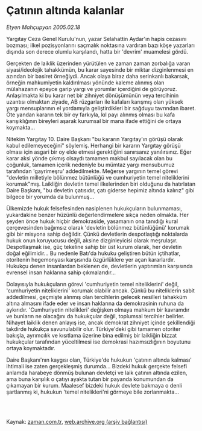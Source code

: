 # Çatının altında kalanlar

*Etyen Mahçupyan 2005.02.18*

<td class="columnist-detail">
<p>Yargıtay Ceza Genel Kurulu'nun, yazar Selahattin Aydar'ın hapis cezasını bozması; ilkel pozisyonlarını saçmalık noktasına vardıran bazı köşe yazarları dışında son derece olumlu karşılandı, hatta bir 'devrim' muamelesi gördü.</p>
<p>
<div id="haberMetinDiv">
<p>Gerçekten de laiklik üzerinden yürütülen ve zaman zaman zorbalığa varan siyasi/ideolojik tahakkümün, bu karar sayesinde bir miktar dizginlenmesi en azından bir basiret örneğiydi. Ancak olaya biraz daha serinkanlı bakarsak, örneğin mahkumiyetin kaldırılması yönünde kaleme alınmış olan mülahazanın epeyce garip yargı ve yorumlar içerdiğini de görüyoruz. Anlaşılmakta ki bu karar net bir zihniyet dönüşümünün veya tercihinin uzantısı olmaktan ziyade, AB rüzgarları ile kafaları karışmış olan yüksek yargı mensuplarının el yordamıyla geliştirdikleri bir sağduyu tavrından ibaret. Öte yandan kararın tek bir oy farkıyla, kıl payı alınmış olması bu kafa karışıklığının bireyleri aşarak kurumsal bir mana ifade ettiğini de ortaya koymakta...
<p>Nitekim Yargıtay 10. Daire Başkanı "bu kararın Yargıtay'ın görüşü olarak kabul edilemeyeceğini" söylemiş. Herhangi bir kararın Yargıtay görüşü olması için asgari bir oy elde etmesi gerektiğini sanırsanız yanılırsınız. Eğer karar aksi yönde çıkmış olsaydı tamamen makbul sayılacak olan bu çoğunluk, tamamen içerik nedeniyle bu mümtaz yargı mensubumuz tarafından 'gayrimeşru' addedilmekte. Meğerse yargının temel görevi "devletin milletiyle bölünmez bütünlüğü ve cumhuriyetin temel niteliklerini korumak"mış. Laikliğin devletin temel ilkelerinden biri olduğunu da hatırlatan Daire Başkanı, "bu devletin çatısıdır, çatı giderse hepimiz altında kalırız" gibi bilgece bir yorumda da bulunmuş...
<p>Ülkemizde hukuk felsefesinden nasiplenen hukukçuların bulunmaması, yukardakine benzer hüzünlü değerlendirmelere sıkça neden olmakta. Her şeyden önce hukuk hiçbir demokraside, yasamanın ona tanıdığı kural çerçevesinden bağımsız olarak 'devletin bölünmez bütünlüğünü' korumak gibi bir misyona sahip değildir. Çünkü devletlerin despotlaştığı noktalarda hukuk onun koruyucusu değil, aksine dizginleyicisi olarak meşrulaşır. Despotlaşmak ise, güç tekeline sahip bir üst kurum olarak, her devletin doğal eğilimidir... Bu nedenle Batı'da hukuku geliştiren bütün içtihatlar, otoritenin hegemonyası karşısında özgürlüklere yer açan kararlardır. Hukukçu denen insanlardan beklenen de, devletlerin yaptırımları karşısında evrensel insan haklarına sahip çıkmalarıdır...
<p>Dolayısıyla hukukçuların görevi 'cumhuriyetin temel niteliklerini' değil, 'cumhuriyetin niteliklerini' korumak olabilir ancak. Çünkü bu niteliklerin sabit addedilmesi, geçmişte alınmış olan tercihlerin gelecek nesilleri tahakküm altına almasını ifade eder ve insan haklarına da demokrasinin ruhuna da aykırıdır. 'Cumhuriyetin nitelikleri' değişken olmaya mahkum bir kavramdır ve bunların ne olacağını da hukukçular değil, toplumsal tercihler belirler. Nihayet laiklik denen anlayış ise, ancak demokrat zihniyet içinde şekillendiği takdirde hukukça savunulabilir olur. Türkiye'deki gibi tamamen otoriter bakışla, ayrımcılık ve kısıtlama üzerine bina edilmiş bir laikliğin bizzat hukukçular tarafından yüceltilmesi ise demokrasi hazımsızlığının boyutunu ortaya koymaktadır.
<p>Daire Başkanı'nın kaygısı olan, Türkiye'de hukukun 'çatının altında kalması' ihtimali ise zaten gerçekleşmiş durumda... Bizdeki hukuk gerçekte felsefi anlamda harabeye dönmüş bulunan devletçi ve laik çatının altında ezilen, ama buna karşılık o çatıyı ayakta tutan bir payanda konumundan da çıkamayan bir kurum. Maalesef bizdeki hukuk devlete bakmaya o denli şartlanmış ki, hukukun 'temel nitelikleri'ni görmeye bile zorlanmakta...</p></p></p></p></p></div>
</p>


<p><br>
		 </br></p></td>

Kaynak: [zaman.com.tr](http://zaman.com.tr/yazar.do?yazino=144257), [web.archive.org (arşiv bağlantısı)](http://web.archive.org/web/20120125214134/http://www.zaman.com.tr/yazar.do?yazino=144257)
